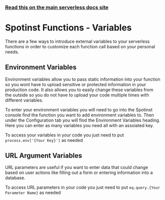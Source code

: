 <!--
title: Serverless Framework - Spotinst Functions Guide - Variables
menuText: Variables
menuOrder: 4
description: Different external variables and how to use them
layout: Doc
-->

<!-- DOCS-SITE-LINK:START automatically generated -->
### [Read this on the main serverless docs site](https://www.serverless.com/framework/docs/providers/spotinst/guide/credentials)
<!-- DOCS-SITE-LINK:END -->

# Spotinst Functions - Variables

There are a few ways to introduce external variables to your serverless functions in order to customize each function call based on your personal needs. 

## Environment Variables

Environment variables allow you to pass static information into your function so you wont have to upload sensitive or protected information in your production code. It also allows you to easily change these variables from the outside so you do not have to upload your code multiple times with different variables. 

To enter your environment variables you will need to go into the Spotinst console find the function you want to add environment variables to. Then under the Configuration tab you will find the Environment Variables heading. Here you can enter as many variables you need all with an assoiated key.

To access your variables in your code you just need to put `process.env['{Your Key}']` as needed

## URL Argument Variables

URL parameters are useful if you want to enter data that could change based on user actions like filling out a form or entering information into a database. 

To access URL parameters in your code you just need to put `eq.query.{Your Parameter Name}` as needed
